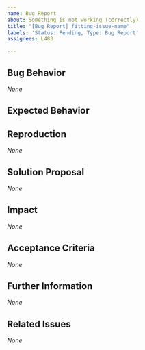```yaml
---
name: Bug Report
about: Something is not working (correctly)
title: "[Bug Report] fitting-issue-name"
labels: 'Status: Pending, Type: Bug Report'
assignees: L483

---
```


<!--
How to use this template:
The issue name has to be written in kebap-case.
Keep all of the text encapsulated in comments, even though it will not be rendered.
Only add text in the places that are filled with *None* default and replace *None* with your text.
-->

## Bug Behavior
<!-- describe the bug behavior as detailed as possible -->
*None*

## Expected Behavior
<!-- describe how you expected the program to behave as detailed as possible -->

## Reproduction
<!-- describe how to reproduce the bug step-by-step as detailed as possible by using an ordered list -->
*None*

## Solution Proposal
<!-- describe the solution you have in mind as detailed as possible, in case you know a fix -->
*None*

## Impact
<!-- describe potential side effects of your solution proposal that can cause follow-up issues to the best of your knowledge -->
*None*

## Acceptance Criteria
<!-- specify the acceptance criteria as a task list with one or more entries: https://docs.github.com/en/get-started/writing-on-github/working-with-advanced-formatting/about-task-lists -->
*None*

## Further Information
<!-- add additional helpful, issue related information such as links, screenshots, sketches, your own considerations and thoughts, etc. - system information would be particularly useful (device, operating system, browser, version, ...) -->
*None*

## Related Issues
<!-- add a bullet point list of other related issues in case there are any, the issue(s) (if it/they can be narrowed down) that introduced the bug would be particularly useful -->
*None*

<!--
Label usage:
- select any number of fitting labels with a "Flag: " prefix
- select any number of fitting labels with a "For: " prefix
- select EXACTLY ONE label with a "Priority: " prefix
- select EXACTLY ONE label with a "Scope: " prefix
- do not add, change or remove any label with a "Status: " or "Type: " prefix

Look at the label descriptions to get a better understanding of them and pick the most fitting.
If more than one "Type: " label fits the issue, it is a good indicator that the issue mixes concerns.
The issue should then be split into multiple issues in a way that each new issue falls EXACTLY INTO ONE category.
-->
